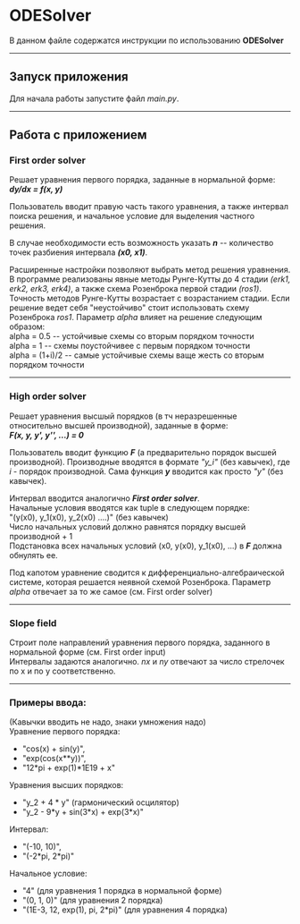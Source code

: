 # ODESolver
В данном файле содержатся инструкции по использованию **ODESolver**

---

## Запуск приложения
Для начала работы запустите файл _main.py_.


___
## Работа с приложением

### First order solver
Решает уравнения первого порядка, заданные в нормальной форме:\
**_dy/dx = f(x, y)_**

Пользователь вводит правую часть такого уравнения, а также интервал поиска решения, и начальное условие для выделения частного решения.

В случае необходимости есть возможность указать **_n_** -- количество точек разбиения интервала **_(x0, x1)_**.

Расширенные настройки позволяют выбрать метод решения уравнения. В программе реализованы явные методы Рунге-Кутты
до 4 стадии _(erk1, erk2, erk3, erk4)_, а также схема Розенброка первой стадии _(ros1)_. 
Точность методов Рунге-Кутты возрастает с возрастанием стадии. 
Если решение ведет себя "неустойчиво" стоит использовать схему Розенброка _ros1_.
Параметр _alpha_ влияет на решение следующим образом:\
alpha = 0.5 -- устойчивые схемы со вторым порядком точности\
alpha = 1 -- схемы поустойчивее с первым порядком точности\
alpha = (1+i)/2 -- самые устойчивые схемы ваще жесть со вторым порядком точности

___
### High order solver
Решает уравнения высшый порядков (в тч неразрешенные относительно высшей производной), заданные в форме:\
**_F(x, y, y', y'', ...) = 0_**

Пользователь вводит функцию **_F_** (а предварительно порядок высшей производной). 
Производные вводятся в формате _"y_i"_ (без кавычек), где _i_ - порядок производной.
Сама функция **_y_** вводится как просто _"y"_ (без кавычек).

Интервал вводится аналогично **_First order solver_**.\
Начальные условия вводятся как tuple в следующем порядке:\
"(y(x0), y_1(x0), y_2(x0) ....)" (без кавычек)\
Число начальных условий должно равнятся порядку высшей производной + 1\
Подстановка всех начальных условий (x0, y(x0), y_1(x0), ...) в _**F**_ должна обнулять ее.

Под капотом уравнение сводится к дифференциально-алгебраической системе, 
которая решается неявной схемой Розенброка. Параметр _alpha_ отвечает за то же самое (см. First order solver)

---
### Slope field
Строит поле направлений уравнения первого порядка, заданного в нормальной форме (см. First order input)\
Интервалы задаются аналогично. 
_nx_ и _ny_ отвечают за число стрелочек по x и по y соответственно.

---
### Примеры ввода:
(Кавычки вводить не надо, знаки умножения надо)\
Уравнение первого порядка:
* "cos(x) + sin(y)", 
* "exp(cos(x**y))", 
* "12\*pi + exp(1)\*1E19 + x"

Уравнения высших порядков:
* "y_2 + 4 * y" (гармонический осцилятор)
* "y_2 - 9\*y + sin(3\*x) + exp(3*x)"

Интервал: 
* "(-10, 10)", 
* "(-2\*pi, 2\*pi)"

Начальное условие:
* "4" (для уравнения 1 порядка в нормальной форме)
* "(0, 1, 0)" (для уравнения 2 порядка)
* "(1E-3, 12, exp(1), pi, 2*pi)" (для уравнения 4 порядка)